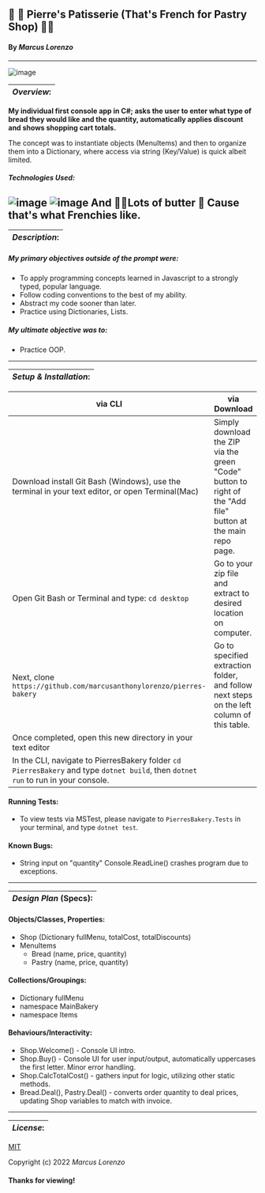 ## :croissant: :cake: Pierre's Patisserie (That's French for Pastry Shop) 	:bread::croissant:
#### By _**Marcus Lorenzo**_
---

![image](https://stylecaster.com/wp-content/uploads/2013/09/rodarte-instagram.png)

| **_Overview_:** |
|---|

**My individual first console app in C#; asks the user to enter what type of bread they would like and the quantity, automatically applies discount and shows shopping cart totals.**

The concept was to instantiate objects (MenuItems) and then to organize them into a Dictionary, where access via string (Key/Value) is quick albeit limited. 


##### Technologies Used:
![image](https://img.shields.io/badge/C%23-239120?style=for-the-badge&logo=c-sharp&logoColor=white)
![image](https://img.shields.io/badge/GIT-E44C30?style=for-the-badge&logo=git&logoColor=white)
And :butter::butter:Lots of butter :butter: Cause that's what Frenchies like.
---


| **_Description_:** |
|---|

##### **My primary objectives** outside of the prompt were:
- To apply programming concepts learned in Javascript to a strongly typed, popular language.
- Follow coding conventions to the best of my ability.
- Abstract my code sooner than later.
- Practice using Dictionaries, Lists.

##### **My ultimate objective was** to:
- Practice OOP.


---

| **_Setup & Installation_:** |
|---|

|   via CLI   |  via Download  |
|---|---|
| Download install Git Bash (Windows), use the terminal in your text editor, or open Terminal(Mac) | Simply download the ZIP via the green "Code" button to right of the "Add file" button at the main repo page. 
 Open Git Bash or Terminal and type: `cd desktop` | Go to your zip file and extract to desired location on computer. 
 Next, clone `https://github.com/marcusanthonylorenzo/pierres-bakery` | Go to specified extraction folder, and follow next steps on the left column of this table.
 Once completed, open this new directory in your text editor | 
 In the CLI, navigate to PierresBakery folder `cd PierresBakery` and type `dotnet build`, then `dotnet run` to run in your console. |


#### Running Tests:
- To view tests via MSTest, please navigate to `PierresBakery.Tests` in your terminal, and type `dotnet test`.

#### Known Bugs:
* String input on "quantity" Console.ReadLine() crashes program due to exceptions.

---

| **_Design Plan_ (Specs):** |
|---|

#### Objects/Classes, Properties:
- Shop (Dictionary fullMenu, totalCost, totalDiscounts)
- MenuItems
  - Bread (name, price, quantity)
  - Pastry (name, price, quantity)

#### Collections/Groupings:
- Dictionary fullMenu
- namespace MainBakery
- namespace Items

#### Behaviours/Interactivity:
- Shop.Welcome() - Console UI intro.
- Shop.Buy() - Console UI for user input/output, automatically uppercases the first letter. Minor error handling.
- Shop.CalcTotalCost() - gathers input for logic, utilizing other static methods.
- Bread.Deal(), Pastry.Deal() - converts order quantity to deal prices, updating Shop variables to match with invoice.

---
| **_License_:** |
|---|

[MIT]()

Copyright (c) 2022 _Marcus Lorenzo_


#### Thanks for viewing!
